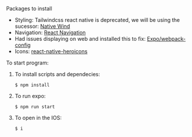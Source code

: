 Packages to install
- Styling: Tailwindcss react native is deprecated, we will be using the sucessor: [Native Wind](https://www.nativewind.dev/)
- Navigation: [React Navigation](https://reactnavigation.org/)
- Had issues displaying on web and installed this to fix: [Expo/webpack-config](https://www.npmjs.com/package/@expo/webpack-config)
- Icons: [react-native-heroicons](https://www.npmjs.com/package/react-native-heroicons)


To start program:
1. To install scripts and dependecies:
    ```console
    $ npm install
    ```
2. To run expo:
    ```console
    $ npm run start
    ```
3. To open in the IOS:
    ```console
    $ i
    ```

